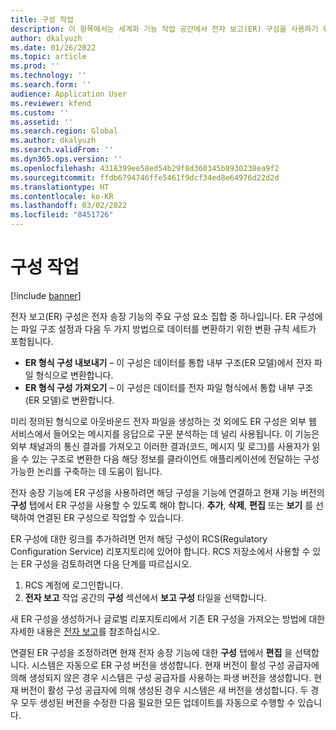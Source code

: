 ```yaml
---
title: 구성 작업
description: 이 항목에서는 세계화 기능 작업 공간에서 전자 보고(ER) 구성을 사용하기 위한 기본 시나리오에 대한 개요를 제공합니다.
author: dkalyuzh
ms.date: 01/26/2022
ms.topic: article
ms.prod: ''
ms.technology: ''
ms.search.form: ''
audience: Application User
ms.reviewer: kfend
ms.custom: ''
ms.assetid: ''
ms.search.region: Global
ms.author: dkalyuzh
ms.search.validFrom: ''
ms.dyn365.ops.version: ''
ms.openlocfilehash: 4318399ee58ed54b29f8d360345b8930238ea9f2
ms.sourcegitcommit: ffdb6794746ffe5461f9dcf34ed8e64976d22d2d
ms.translationtype: HT
ms.contentlocale: ko-KR
ms.lasthandoff: 03/02/2022
ms.locfileid: "8451726"
---
```

# <a name="work-with-configurations"></a>구성 작업

[!include [banner](../includes/banner.md)]

전자 보고(ER) 구성은 전자 송장 기능의 주요 구성 요소 집합 중 하나입니다. ER 구성에는 파일 구조 설정과 다음 두 가지 방법으로 데이터를 변환하기 위한 변환 규칙 세트가 포함됩니다.

- **ER 형식 구성 내보내기** – 이 구성은 데이터를 통합 내부 구조(ER 모델)에서 전자 파일 형식으로 변환합니다.
- **ER 형식 구성 가져오기** – 이 구성은 데이터를 전자 파일 형식에서 통합 내부 구조(ER 모델)로 변환합니다.

미리 정의된 형식으로 아웃바운드 전자 파일을 생성하는 것 외에도 ER 구성은 외부 웹 서비스에서 들어오는 메시지를 응답으로 구문 분석하는 데 널리 사용됩니다. 이 기능은 외부 채널과의 통신 결과를 가져오고 이러한 결과(코드, 메시지 및 로그)를 사용자가 읽을 수 있는 구조로 변환한 다음 해당 정보를 클라이언트 애플리케이션에 전달하는 구성 가능한 논리를 구축하는 데 도움이 됩니다.

전자 송장 기능에 ER 구성을 사용하려면 해당 구성을 기능에 연결하고 현재 기능 버전의 **구성** 탭에서 ER 구성을 사용할 수 있도록 해야 합니다. **추가**, **삭제**, **편집** 또는 **보기** 를 선택하여 연결된 ER 구성으로 작업할 수 있습니다.

ER 구성에 대한 링크를 추가하려면 먼저 해당 구성이 RCS(Regulatory Configuration Service) 리포지토리에 있어야 합니다. RCS 저장소에서 사용할 수 있는 ER 구성을 검토하려면 다음 단계를 따르십시오.

1. RCS 계정에 로그인합니다.
2. **전자 보고** 작업 공간의 **구성** 섹션에서 **보고 구성** 타일을 선택합니다.

새 ER 구성을 생성하거나 글로벌 리포지토리에서 기존 ER 구성을 가져오는 방법에 대한 자세한 내용은 [전자 보고](../../fin-ops-core/dev-itpro/analytics/general-electronic-reporting.md)를 참조하십시오.

연결된 ER 구성을 조정하려면 현재 전자 송장 기능에 대한 **구성** 탭에서 **편집** 을 선택합니다. 시스템은 자동으로 ER 구성 버전을 생성합니다. 현재 버전이 활성 구성 공급자에 의해 생성되지 않은 경우 시스템은 구성 공급자를 사용하는 파생 버전을 생성합니다. 현재 버전이 활성 구성 공급자에 의해 생성된 경우 시스템은 새 버전을 생성합니다. 두 경우 모두 생성된 버전을 수정한 다음 필요한 모든 업데이트를 자동으로 수행할 수 있습니다.
